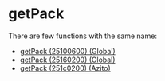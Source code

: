 # getPack

There are few functions with the same name:

- [getPack (25100600) (Global)](./getpack_25100600.md)
- [getPack (25160200) (Global)](./getpack_25160200.md)
- [getPack (251c0200) (Azito)](./getpack_251c0200.md)
